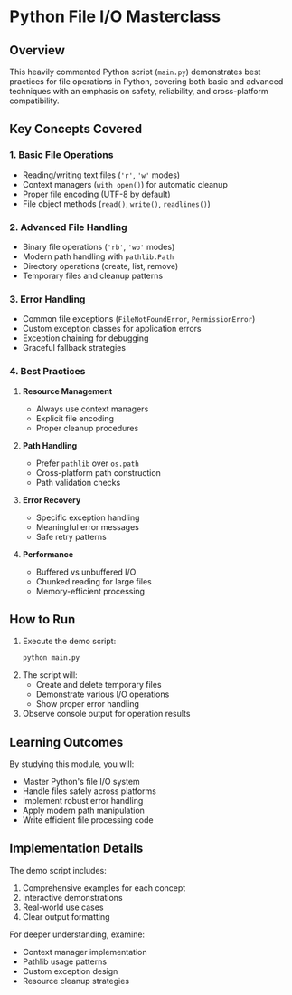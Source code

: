 # Python File I/O Masterclass

## Overview

This heavily commented Python script (`main.py`) demonstrates best practices for file operations in Python, covering both basic and advanced techniques with an emphasis on safety, reliability, and cross-platform compatibility.

## Key Concepts Covered

### 1. Basic File Operations

- Reading/writing text files (`'r'`, `'w'` modes)
- Context managers (`with open()`) for automatic cleanup
- Proper file encoding (UTF-8 by default)
- File object methods (`read()`, `write()`, `readlines()`)

### 2. Advanced File Handling

- Binary file operations (`'rb'`, `'wb'` modes)
- Modern path handling with `pathlib.Path`
- Directory operations (create, list, remove)
- Temporary files and cleanup patterns

### 3. Error Handling

- Common file exceptions (`FileNotFoundError`, `PermissionError`)
- Custom exception classes for application errors
- Exception chaining for debugging
- Graceful fallback strategies

### 4. Best Practices

1. **Resource Management**

   - Always use context managers
   - Explicit file encoding
   - Proper cleanup procedures

2. **Path Handling**

   - Prefer `pathlib` over `os.path`
   - Cross-platform path construction
   - Path validation checks

3. **Error Recovery**

   - Specific exception handling
   - Meaningful error messages
   - Safe retry patterns

4. **Performance**
   - Buffered vs unbuffered I/O
   - Chunked reading for large files
   - Memory-efficient processing

## How to Run

1. Execute the demo script:
   ```bash
   python main.py
   ```
2. The script will:
   - Create and delete temporary files
   - Demonstrate various I/O operations
   - Show proper error handling
3. Observe console output for operation results

## Learning Outcomes

By studying this module, you will:

- Master Python's file I/O system
- Handle files safely across platforms
- Implement robust error handling
- Apply modern path manipulation
- Write efficient file processing code

## Implementation Details

The demo script includes:

1. Comprehensive examples for each concept
2. Interactive demonstrations
3. Real-world use cases
4. Clear output formatting

For deeper understanding, examine:

- Context manager implementation
- Pathlib usage patterns
- Custom exception design
- Resource cleanup strategies
